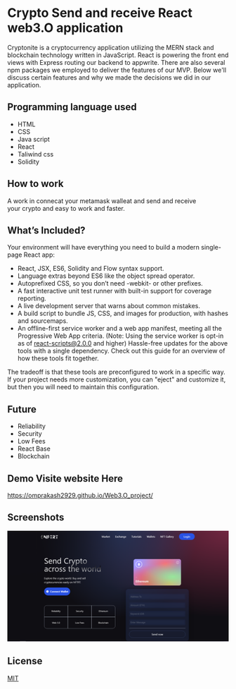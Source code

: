 
# Crypto Send and receive React web3.O application


Cryptonite is a cryptocurrency application utilizing the MERN stack and blockchain technology written in JavaScript. React is powering the front end views with Express routing our backend to appwrite. There are also several npm packages we employed to deliver the features of our MVP. Below we'll discuss certain features and why we made the decisions we did in our application.



## Programming language used
- HTML
- CSS
- Java script
- React 
- Taliwind css
- Solidity

## How to work
A work in connecat your metamask walleat and send and receive  
your crypto and easy to work and faster.
## What’s Included?
Your environment will have everything you need to build a modern single-page React app:
- React, JSX, ES6, Solidity and Flow syntax support.
- Language extras beyond ES6 like the object spread operator.
- Autoprefixed CSS, so you don’t need -webkit- or other prefixes.
- A fast interactive unit test runner with built-in support for coverage reporting.
- A live development server that warns about common mistakes.
- A build script to bundle JS, CSS, and images for production, with hashes and sourcemaps.
- An offline-first service worker and a web app manifest, meeting all the Progressive Web App criteria. (Note: Using the service worker is opt-in as of react-scripts@2.0.0 and higher)
Hassle-free updates for the above tools with a single dependency.
Check out this guide for an overview of how these tools fit together.

The tradeoff is that these tools are preconfigured to work in a specific way. If your project needs more customization, you can "eject" and customize it, but then you will need to maintain this configuration.
## Future 
- Reliability
- Security
- Low Fees
- React Base
- Blockchain

## Demo Visite website Here

https://omprakash2929.github.io/Web3.O_project/


## Screenshots

![App Screenshot](https://github.com/omprakash2929/Web3.O_project/blob/main/Demo-img/img1.png/)


## License

[MIT](https://choosealicense.com/licenses/mit/)

